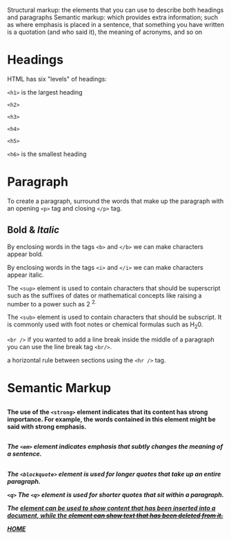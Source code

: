 Structural markup: the elements that you can use to describe both headings and paragraphs
 Semantic markup: which provides extra information; such as where emphasis is placed in a sentence, that something you have written is a quotation (and who said it), the meaning of acronyms, and so on

 # Headings
 HTML has six "levels" of
headings:

`<h1>` is the largest heading

`<h2>`

`<h3>`

`<h4>`

`<h5>`

`<h6>` is the smallest heading

# Paragraph
To create a paragraph, surround the words that make up the paragraph with an opening `<p>` tag and closing `</p>` tag.

## <b> Bold </b> & <i> Italic </i>
By enclosing words in the tags
`<b>` and `</b>` we can make
characters appear bold.

By enclosing words in the tags
`<i>` and `</i>` we can make
characters appear italic.

The `<sup>` element is used
to contain characters that
should be superscript such
as the suffixes of dates or
mathematical concepts like
raising a number to a power such
as 2 <sup> 2.

The `<sub>` element is used to
contain characters that should
be subscript. It is commonly
used with foot notes or chemical
formulas such as H<sub>2</sub>0.

`<br />`
if you wanted
to add a line break inside the
middle of a paragraph you can
use the line break tag `<br/>`.

a
horizontal rule between sections
using the `<hr />` tag.

# Semantic Markup

## <strong>
The use of the `<strong>`
element indicates that its
content has strong importance.
For example, the words
contained in this element might
be said with strong emphasis.

## <em>
The `<em>` element indicates
emphasis that subtly changes
the meaning of a sentence.

## <blockquote>
The `<blockquote>` element is
used for longer quotes that take
up an entire paragraph.

`<q>`
The `<q>` element is used for
shorter quotes that sit within
a paragraph.

The <ins> element can be used
to show content that has been
inserted into a document, while
the <del> element can show text
that has been deleted from it.

<a href="README.md">HOME</a>